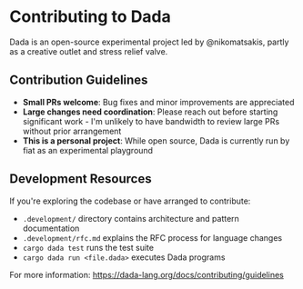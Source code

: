 # Contributing to Dada

Dada is an open-source experimental project led by @nikomatsakis, partly as a creative outlet and stress relief valve.

## Contribution Guidelines

- **Small PRs welcome**: Bug fixes and minor improvements are appreciated
- **Large changes need coordination**: Please reach out before starting significant work - I'm unlikely to have bandwidth to review large PRs without prior arrangement
- **This is a personal project**: While open source, Dada is currently run by fiat as an experimental playground

## Development Resources

If you're exploring the codebase or have arranged to contribute:

- `.development/` directory contains architecture and pattern documentation
- `.development/rfc.md` explains the RFC process for language changes
- `cargo dada test` runs the test suite
- `cargo dada run <file.dada>` executes Dada programs

For more information: https://dada-lang.org/docs/contributing/guidelines

